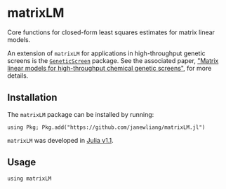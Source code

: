 # matrixLM

Core functions for closed-form least squares estimates for matrix linear models. 

An extension of `matrixLM` for applications in high-throughput genetic screens is the [`GeneticScreen`](https://github.com/janewliang/GeneticScreen.jl) package. See the associated paper, ["Matrix linear models for high-throughput chemical genetic screens"](https://www.biorxiv.org/content/10.1101/468140v1), for more details. 

## Installation 

The `matrixLM` package can be installed by running: 

```
using Pkg; Pkg.add("https://github.com/janewliang/matrixLM.jl")
```

`matrixLM` was developed in [Julia v1.1](https://julialang.org/downloads/). 

## Usage 

```
using matrixLM
```